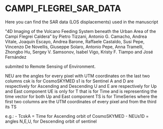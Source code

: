 # CAMPI_FLEGREI_SAR_DATA
Here you can find the SAR data (LOS displacements) used in the manuscript 

"4D Imaging of the Volcano Feeding System beneath the Urban Area of the Campi Flegrei Caldera” 
by Pietro Tizzani, Antonio G. Camacho, Andrea Vitale, Joaquín Escayo, Andrea Barone, Raffaele Castaldo, 
Susi Pepe, Vincenzo De Novellis, Giuseppe Solaro, Antonio Pepe, Anna Tramelli, Zhongbo Hu, 
Sergey V. Samsonov, Isabel Vigo, Kristy F. Tiampo and José Fernández

submited to Remote Sensing of Environment.

NEU are the angles for every pixel with UTM coordinates on the last two columns
csk is for CosmoSKYMED
s1 is for Sentinel 
A and D are respectively for Ascending and Descending
U and E are respectively for Up and East component
UE is only for T that is for Time and is representing the time vector for both Up and East component
TS is for TimeSeries where the first two columns are the UTM coordinates of every pixel and from the third its TS 

e.g.:   - TcskA = Time for Ascending orbit of CosmoSKYMED
	- NEUs1D = angles N,E,U, for Descending orbit of sentinel
